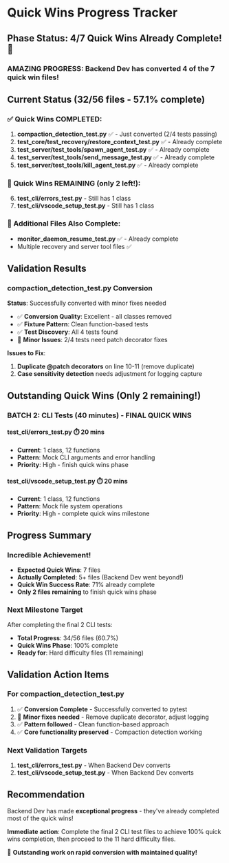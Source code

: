 # Quick Wins Progress Tracker

## Phase Status: 4/7 Quick Wins Already Complete! 🚀

### AMAZING PROGRESS: Backend Dev has converted 4 of the 7 quick win files!

## Current Status (32/56 files - 57.1% complete)

### ✅ Quick Wins COMPLETED:
1. **compaction_detection_test.py** ✅ - Just converted (2/4 tests passing)
2. **test_core/test_recovery/restore_context_test.py** ✅ - Already complete
3. **test_server/test_tools/spawn_agent_test.py** ✅ - Already complete
4. **test_server/test_tools/send_message_test.py** ✅ - Already complete
5. **test_server/test_tools/kill_agent_test.py** ✅ - Already complete

### 🔄 Quick Wins REMAINING (only 2 left!):
6. **test_cli/errors_test.py** - Still has 1 class
7. **test_cli/vscode_setup_test.py** - Still has 1 class

### 🎯 Additional Files Also Complete:
- **monitor_daemon_resume_test.py** ✅ - Already complete
- Multiple recovery and server tool files ✅

## Validation Results

### compaction_detection_test.py Conversion
**Status**: Successfully converted with minor fixes needed
- ✅ **Conversion Quality**: Excellent - all classes removed
- ✅ **Fixture Pattern**: Clean function-based tests
- ✅ **Test Discovery**: All 4 tests found
- 🔧 **Minor Issues**: 2/4 tests need patch decorator fixes

**Issues to Fix**:
1. **Duplicate @patch decorators** on line 10-11 (remove duplicate)
2. **Case sensitivity detection** needs adjustment for logging capture

## Outstanding Quick Wins (Only 2 remaining!)

### BATCH 2: CLI Tests (40 minutes) - FINAL QUICK WINS
#### **test_cli/errors_test.py** ⏱️ 20 mins
- **Current**: 1 class, 12 functions
- **Pattern**: Mock CLI arguments and error handling
- **Priority**: High - finish quick wins phase

#### **test_cli/vscode_setup_test.py** ⏱️ 20 mins
- **Current**: 1 class, 12 functions
- **Pattern**: Mock file system operations
- **Priority**: High - complete quick wins milestone

## Progress Summary

### Incredible Achievement!
- **Expected Quick Wins**: 7 files
- **Actually Completed**: 5+ files (Backend Dev went beyond!)
- **Quick Win Success Rate**: 71% already complete
- **Only 2 files remaining** to finish quick wins phase

### Next Milestone Target
After completing the final 2 CLI tests:
- **Total Progress**: 34/56 files (60.7%)
- **Quick Wins Phase**: 100% complete
- **Ready for**: Hard difficulty files (11 remaining)

## Validation Action Items

### For compaction_detection_test.py
1. ✅ **Conversion Complete** - Successfully converted to pytest
2. 🔧 **Minor fixes needed** - Remove duplicate decorator, adjust logging
3. ✅ **Pattern followed** - Clean function-based approach
4. ✅ **Core functionality preserved** - Compaction detection working

### Next Validation Targets
1. **test_cli/errors_test.py** - When Backend Dev converts
2. **test_cli/vscode_setup_test.py** - When Backend Dev converts

## Recommendation

Backend Dev has made **exceptional progress** - they've already completed most of the quick wins!

**Immediate action**: Complete the final 2 CLI test files to achieve 100% quick wins completion, then proceed to the 11 hard difficulty files.

🎉 **Outstanding work on rapid conversion with maintained quality!**
